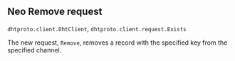 ## Neo Remove request

`dhtproto.client.DhtClient`, `dhtproto.client.request.Exists`

The new request, `Remove`, removes a record with the specified key from the
specified channel.

